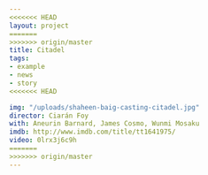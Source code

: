 ```yaml
---
<<<<<<< HEAD
layout: project
=======
>>>>>>> origin/master
title: Citadel
tags:
- example
- news
- story
<<<<<<< HEAD

img: "/uploads/shaheen-baig-casting-citadel.jpg"
director: Ciarán Foy
with: Aneurin Barnard, James Cosmo, Wunmi Mosaku
imdb: http://www.imdb.com/title/tt1641975/
video: 0lrx3j6c9h
=======
>>>>>>> origin/master
---
```



